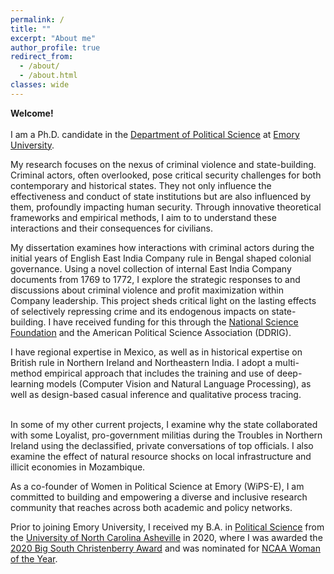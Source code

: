 ```yaml
---
permalink: /
title: ""
excerpt: "About me"
author_profile: true
redirect_from: 
  - /about/
  - /about.html
classes: wide
---
```



**Welcome!** <br /> <br /> I am a Ph.D. candidate in the [Department of Political Science](http://polisci.emory.edu/home/index.html) at [Emory University](https://www.emory.edu/home/index.html). <br />


My research focuses on the nexus of criminal violence and state-building. Criminal actors, often overlooked, pose critical security challenges for both contemporary and historical states. They not only influence the effectiveness and conduct of state institutions but are also influenced by them, profoundly impacting human security. Through innovative theoretical frameworks and empirical methods, I aim to to understand these interactions and their consequences for civilians.
<br /> 

My dissertation examines how interactions with criminal actors during the initial years of English East India Company rule in Bengal shaped colonial governance. Using a novel collection of internal East India Company documents from 1769 to 1772, I explore the strategic responses to and discussions about criminal violence and profit maximization within Company leadership. This project sheds critical light on the lasting effects of selectively repressing crime and its endogenous impacts on state-building. I have received funding for this through the [National Science Foundation](https://apsanet.org/programs/doctoral-dissertation-research-improvement-grants/) and the American Political Science Association (DDRIG).
<br /> 
     
I have regional expertise in Mexico, as well as in historical expertise on British rule in Northern Ireland and Northeastern India. I adopt a multi-method empirical approach that includes the training and use of deep-learning models (Computer Vision and Natural Language Processing), as well as design-based casual inference and qualitative process tracing.    
<br /> 
    
In some of my other current projects, I examine why the state collaborated with some Loyalist, pro-government militias during the Troubles in Northern Ireland using the declassified, private conversations of top officials. I also examine the effect of natural resource shocks on local infrastructure and illicit economies in Mozambique. 
<br />

As a co-founder of Women in Political Science at Emory (WiPS-E), I am committed to building and empowering a diverse and inclusive research community that reaches across both academic and policy networks.
<br />


Prior to joining Emory University, I received my B.A. in [Political Science](https://politicalscience.unca.edu/) from the [University of North Carolina Asheville](https://www.unca.edu/) in 2020, where I was awarded the [2020 Big South Christenberry Award](https://uncabulldogs.com/news/2020/5/20/womens-swimming-diving-adee-weller-receives-2020-big-south-christenberry-award.aspx) and was nominated for [NCAA Woman of the Year](https://www.ncaa.org/news/2020/7/14/ncaa-schools-announce-nominees-for-2020-ncaa-woman-of-the-year.aspx).

 